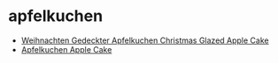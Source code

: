 # apfelkuchen

 * [Weihnachten Gedeckter Apfelkuchen Christmas Glazed Apple Cake](index/w/weihnachten-gedeckter-apfelkuchen-christmas-glazed-apple-cake.json)
 * [Apfelkuchen Apple Cake](index/a/apfelkuchen-apple-cake.json)
